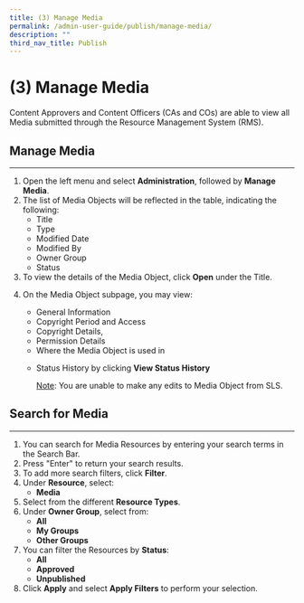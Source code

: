 ```yaml
---
title: (3) Manage Media
permalink: /admin-user-guide/publish/manage-media/
description: ""
third_nav_title: Publish
---
```

<h1 id="-3-manage-media">(3) Manage Media</h1>
<p>Content Approvers and Content Officers (CAs and COs) are able to view all Media submitted through the Resource Management System (RMS).</p>
<h2 id="manage-media">Manage Media</h2>
<hr>
<ol>
<li>Open the left menu and select <strong>Administration</strong>, followed by <strong>Manage Media</strong>.</li>
<li>The list of Media Objects will be reflected in the table, indicating the following:<ul>
<li>Title</li>
<li>Type</li>
<li>Modified Date</li>
<li>Modified By</li>
<li>Owner Group</li>
<li>Status</li>
</ul>
</li>
<li>To view the details of the Media Object, click <strong>Open</strong> under the Title. </li>
<li><p>On the Media Object subpage, you may view:</p>
<ul>
<li>General Information</li>
<li>Copyright Period and Access</li>
<li>Copyright Details,</li>
<li>Permission Details</li>
<li>Where the Media Object is used in</li>
<li><p>Status History by clicking <strong>View Status History</strong></p>
<p><u>Note</u>: You are unable to make any edits to Media Object from SLS. </p>
</li>
</ul>
</li>
</ol>
<h2 id="search-for-media">Search for Media</h2>
<hr>
<ol>
<li>You can search for Media Resources by entering your search terms in the Search Bar. </li>
<li>Press "Enter" <em></em>to return your search results.</li>
<li>To add more search filters, click <strong>Filter</strong>. </li>
<li>Under <strong>Resource</strong>, select:<ul>
<li><strong>Media</strong></li>
</ul>
</li>
<li>Select from the different <strong>Resource Types</strong>.</li>
<li>Under <strong>Owner Group</strong>, select from:<ul>
<li><strong>All</strong></li>
<li><strong>My Groups</strong></li>
<li><strong>Other Groups</strong></li>
</ul>
</li>
<li>You can filter the Resources by <strong>Status</strong>:<ul>
<li><strong>All</strong></li>
<li><strong>Approved</strong></li>
<li><strong>Unpublished</strong></li>
</ul>
</li>
<li>Click <strong>Apply</strong> and select <strong>Apply Filters</strong> to perform your selection.</li>
</ol>